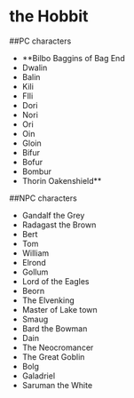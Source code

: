 # the Hobbit

##PC characters
* **Bilbo Baggins of Bag End
* Dwalin
* Balin
* Kili
* FIli
* Dori
* Nori
* Ori
* Oin
* Gloin
* Bifur
* Bofur
* Bombur
* Thorin Oakenshield**

##NPC characters
* Gandalf the Grey
* Radagast the Brown
* Bert
* Tom
* William
* Elrond
* Gollum
* Lord of the Eagles
* Beorn
* The Elvenking
* Master of Lake town
* Smaug
* Bard the Bowman
* Dain
* The Neocromancer
* The Great Goblin
* Bolg
* Galadriel
* Saruman the White